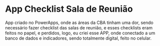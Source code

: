# App Checklist Sala de Reunião 
App criado no PowerApps, onde as áreas da CBA tinham uma dor, sendo necessário fazer checklist das salas de reunião, e esses checklists eram feitos no papel, e perdidos, logo, eu criei esse APP, onde conectado a um banco de dados e indicadores, sendo totalmente digital, feito no celular. 
